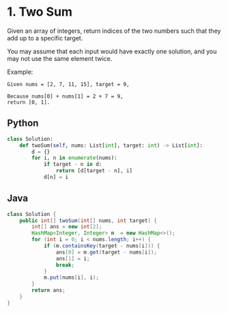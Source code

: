 # 1. Two Sum

Given an array of integers, return indices of the two numbers such that they add up to a specific target.

You may assume that each input would have exactly one solution, and you may not use the same element twice.

Example:
```
Given nums = [2, 7, 11, 15], target = 9,

Because nums[0] + nums[1] = 2 + 7 = 9,
return [0, 1].
```

## Python
``` python
class Solution:
    def twoSum(self, nums: List[int], target: int) -> List[int]:
        d = {}
        for i, n in enumerate(nums):
            if target - n in d:
                return [d[target - n], i]
            d[n] = i
```

## Java
``` java
class Solution {
    public int[] twoSum(int[] nums, int target) {
        int[] ans = new int[2];
        HashMap<Integer, Integer> m  = new HashMap<>();
        for (int i = 0; i < nums.length; i++) {
            if (m.containsKey(target - nums[i])) {
                ans[0] = m.get(target - nums[i]);
                ans[1] = i;
                break;
            }
            m.put(nums[i], i);
        }
        return ans;
    }
}
```